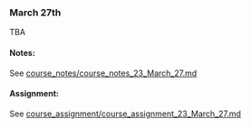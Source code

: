 ### March 27th

TBA
    

#### Notes:
    

See [course_notes/course_notes_23_March_27.md](https://github.com/natenolting/BUAD-3283-E-Commerce-Web-Development/blob/spring2018/course_notes/course_notes_23_March_27.md)
    

#### Assignment:
    

See [course_assignment/course_assignment_23_March_27.md](https://github.com/natenolting/BUAD-3283-E-Commerce-Web-Development/blob/spring2018/course_assignment/course_assignment_23_March_27.md)
